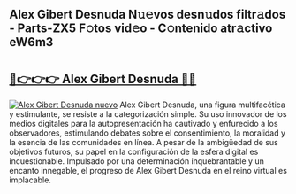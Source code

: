 ## Alex Gibert Desnuda N𝚞𝚎vos desn𝚞dos filtr𝚊dos - Parts-ZX5 F𝚘tos vid𝚎o - C𝚘ntenido atr𝚊ctivo eW6m3

# <h2><a href="http://mb4lki.tromn.icu/?c=Alex+Gibert+Desnuda">🔗👉👉👉 Alex Gibert Desnuda 🔗🔗</a></h2>

[![Alex Gibert Desnuda nuevo](https://i.imgur.com/pEAQMta.gif)](http://mb4lki.tromn.icu/?c=Alex+Gibert+Desnuda)
Alex Gibert Desnuda, una figura multifacética y estimulante, se resiste a la categorización simple. Su uso innovador de los medios digitales para la autopresentación ha cautivado y enfurecido a los observadores, estimulando debates sobre el consentimiento, la moralidad y la esencia de las comunidades en línea. A pesar de la ambigüedad de sus objetivos futuros, su papel en la configuración de la esfera digital es incuestionable. Impulsado por una determinación inquebrantable y un encanto innegable, el progreso de Alex Gibert Desnuda en el reino virtual es implacable.
